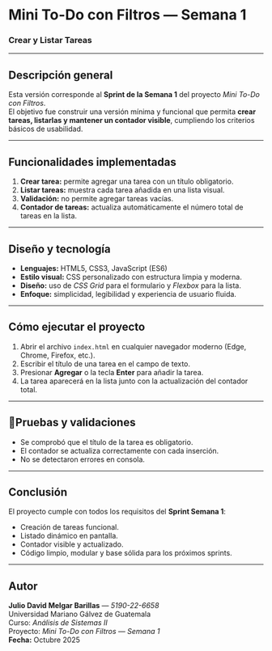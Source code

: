# Mini To-Do con Filtros — Semana 1
### Crear y Listar Tareas

---

## Descripción general
Esta versión corresponde al **Sprint de la Semana 1** del proyecto *Mini To-Do con Filtros*.  
El objetivo fue construir una versión mínima y funcional que permita **crear tareas, listarlas y mantener un contador visible**, cumpliendo los criterios básicos de usabilidad.

---

## Funcionalidades implementadas
1. **Crear tarea:** permite agregar una tarea con un título obligatorio.  
2. **Listar tareas:** muestra cada tarea añadida en una lista visual.  
3. **Validación:** no permite agregar tareas vacías.  
4. **Contador de tareas:** actualiza automáticamente el número total de tareas en la lista.  

---

## Diseño y tecnología
- **Lenguajes:** HTML5, CSS3, JavaScript (ES6)  
- **Estilo visual:** CSS personalizado con estructura limpia y moderna.  
- **Diseño:** uso de *CSS Grid* para el formulario y *Flexbox* para la lista.  
- **Enfoque:** simplicidad, legibilidad y experiencia de usuario fluida.  

---

##  Cómo ejecutar el proyecto
1. Abrir el archivo `index.html` en cualquier navegador moderno (Edge, Chrome, Firefox, etc.).  
2. Escribir el título de una tarea en el campo de texto.  
3. Presionar **Agregar** o la tecla **Enter** para añadir la tarea.  
4. La tarea aparecerá en la lista junto con la actualización del contador total.  

---

## 🧪Pruebas y validaciones
- Se comprobó que el título de la tarea es obligatorio.  
- El contador se actualiza correctamente con cada inserción.  
- No se detectaron errores en consola.  

---

##  Conclusión
El proyecto cumple con todos los requisitos del **Sprint Semana 1**:
- Creación de tareas funcional.  
- Listado dinámico en pantalla.  
- Contador visible y actualizado.  
- Código limpio, modular y base sólida para los próximos sprints.  

---

##  Autor
**Julio David Melgar Barillas** — *5190-22-6658*  
Universidad Mariano Gálvez de Guatemala  
Curso: *Análisis de Sistemas II*  
Proyecto: *Mini To-Do con Filtros — Semana 1*  
**Fecha:** Octubre 2025
